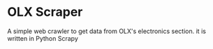 # OLX Scraper

A simple web crawler to get data from OLX's electronics section. it is written in Python Scrapy
